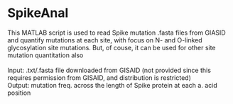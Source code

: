 # SpikeAnal
 This MATLAB script is used to read Spike mutation .fasta files from GIASID and quantify mutations at each site, with focus on N- and O-linked
 glycosylation site mutations. But, of couse, it can be used for other site mutation quantitation also<br/>
 <br/>
 Input: .txt/.fasta file downloaded from GISAID (not provided since this requires permission from GISAID, and distribution is restricted)<br/>
 Output: mutation freq. across the length of Spike protein at each a. acid position
